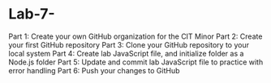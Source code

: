 # Lab-7-
Part 1: Create your own GitHub organization for the CIT Minor Part 2: Create your first GitHub repository Part 3: Clone your GitHub repository to your local system Part 4: Create lab JavaScript file, and initialize folder as a Node.js folder Part 5: Update and commit lab JavaScript file to practice with error handling Part 6: Push your changes to GitHub

